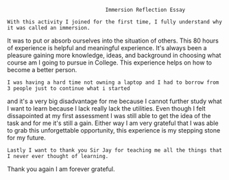                                     Immersion Reflection Essay

    With this activity I joined for the first time, I fully understand why it was called an immersion. 
It was to put or absorb ourselves into the situation of others. This 80 hours of experience is 
helpful and meaningful experience. It's always been a pleasure gaining more knowledge, ideas, and background in choosing what course am I going to pursue in College. This experience helps on how to become a better person.

    I was having a hard time not owning a laptop and I had to borrow from 3 people just to continue what i started 
and it's a very big disadvantage for me because I cannot further study what I want to learn because I lack really lack the utilities. Even though I felt dissapointed at my first assessment I was still able to get the idea of the task and for me it's still a gain. Either way I am very grateful that I was able to grab this unforgettable opportunity, this experience is my stepping stone for my future.

    Lastly I want to thank you Sir Jay for teaching me all the things that I never ever thought of learning.
Thank you again I am forever grateful.